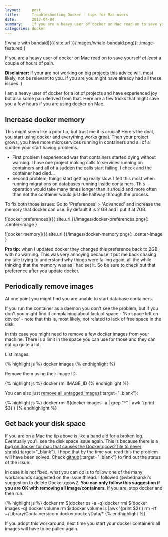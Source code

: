 ```yaml
---
layout:     post
title:      Troubleshooting Docker - tips for Mac users
date:       2017-04-04
summary:    If you are a heavy user of docker on Mac read on to save yourself at least a couple of hours of pain.
categories: docker
---
```


![whale with bandaid]({{ site.url }}/images/whale-bandaid.png){: .image-featured }

If you are a heavy user of docker on Mac read on to save yourself _at least_ a couple of hours of pain.

__Disclaimer:__ if your are not working on big projects this advice will, most likely, not be relevant to you.
If you are you might have already had all these issues :)

I am a heavy user of docker for a lot of projects and have experienced joy but also some pain derived from that.
Here are a few tricks that might save you a few hours if you are using docker on Mac.

## Increase docker memory

This might seem like a poor tip, but trust me it is crucial!
Here's the deal, you start using docker and everything works great.
Then your project grows, you have more microservices running in containers and all of a sudden your start having problems.

* First problem I experienced was that containers started dying without warning. I have one project making calls to services running on containers and all of a sudden the calls start failing. I check and the container had died...
* Second problem, things start getting really slow. I felt this most when running migrations on databases running inside containers. This operation would take many times longer than it should and more often than not the container would just die halfway through the process.

To fix both those issues:
Go to 'Preferences' > 'Advanced' and increase the memory that docker can use. By default it is 2 GB and I put it at 7GB.

![docker preferences]({{ site.url }}/images/docker-preferences.png){: .center-image }

![docker memory]({{ site.url }}/images/docker-memory.png){: .center-image }

__Pro tip:__ when I updated docker they changed this preference back to 2GB with no warning. This was very annoying because it put me back chasing my tale trying to understand why things were failing again, all the while thinking that the memory was as I had set it. So be sure to check out that preference after you update docker.

## Periodically remove images

At one point you might find you are unable to start database containers.

If you run the container as a daemon you don't see the problem, but if you don't you might find it complaining about lack of space - 'No space left on device' - note that this is, most likely, not related to lack of free space in the disk.

In this case you might need to remove a few docker images from your machine.
There is a limit in the space you can use for those and they can eat up quite a lot.

List images:

{% highlight js %}
docker images
{% endhighlight %}

Remove them using their image ID:

{% highlight js %}
docker rmi IMAGE_ID
{% endhighlight %}

You can also just [remove all untagged images](http://jimhoskins.com/2013/07/27/remove-untagged-docker-images.html){:target="_blank"}:

{% highlight js %}
docker rmi $(docker images -a | grep "^<none>" | awk '{print $3}')
{% endhighlight %}

## Get back your disk space

If you are on a Mac the tip above is like a band aid for a broken leg. Eventually you'll see the disk space issue again. This is because there is a [bug on docker for mac that causes the Docker.qcow2 file to never shrink](https://github.com/docker/for-mac/issues/371){:target="_blank"}.
I hope that by the time you read this the problem will have been solved. Check [github](https://github.com/docker/for-mac/issues/371){:target="_blank"} to find out the status of the issue.

In case it is not fixed, what you can do is to follow one of the many workarounds suggested on the issue thread.
I followed @wbednarski's suggestion to delete Docker.qcow2. __You can only follow this suggestion if you are OK with removing all image/containers__.
If you are, stop docker and then run:

{% highlight js %}
docker rm $(docker ps -a -q)
docker rmi $(docker images -q)
docker volume rm $(docker volume ls |awk '{print $2}')
rm -rf ~/Library/Containers/com.docker.docker/Data/*
{% endhighlight %}

If you adopt this workaround, next time you start your docker containers all images will have to be pulled again.



